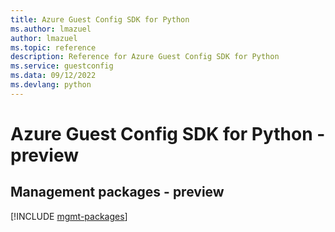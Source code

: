 ```yaml
---
title: Azure Guest Config SDK for Python
ms.author: lmazuel
author: lmazuel
ms.topic: reference
description: Reference for Azure Guest Config SDK for Python
ms.service: guestconfig
ms.data: 09/12/2022
ms.devlang: python
---
```

# Azure Guest Config SDK for Python - preview

## Management packages - preview
[!INCLUDE [mgmt-packages](guest-config-mgmt-index.md)]